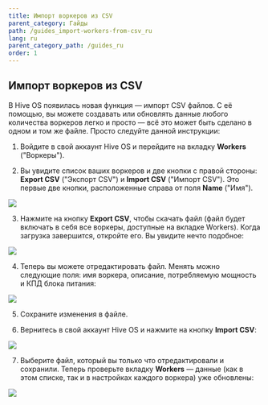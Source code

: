 ```yaml
---
title: Импорт воркеров из CSV
parent_category: Гайды
path: /guides_import-workers-from-csv_ru
lang: ru
parent_category_path: /guides_ru
order: 1
---
```


## Импорт воркеров из CSV
В Hive OS появилась новая функция — импорт CSV файлов. С её помощью, вы можете создавать или обновлять данные любого количества воркеров легко и просто — всё это может быть сделано в одном и том же файле. Просто следуйте данной инструкции:

1. Войдите в свой аккаунт Hive OS и перейдите на вкладку **Workers** ("Воркеры").

2. Вы увидите список ваших воркеров и две кнопки с правой стороны: **Export CSV** ("Экспорт CSV") и **Import CSV** ("Импорт CSV"). Это первые две кнопки, расположенные справа от поля **Name** ("Имя").

<img
  src="https://github.com/minershive/hiveon-kb/raw/master/images\importCSV\workers1.png?sanitize=true" data-canonical-src="https://github.com/minershive/hiveon-kb/raw/master/images\importCSV\workers1.png"
  />

3. Нажмите на кнопку **Export CSV**, чтобы скачать файл (файл будет включать в себя все воркеры, доступные на вкладке Workers). Когда загрузка завершится, откройте его. Вы увидите нечто подобное:

<img src="https://github.com/minershive/hiveon-kb/raw/master/images\importCSV\workers3.png?sanitize=true" data-canonical-src="https://github.com/minershive/hiveon-kb/raw/master/images\importCSV\workers3.png"
  />

4. Теперь вы можете отредактировать файл. Менять можно следующие поля: имя воркера, описание, потребляемую мощность и КПД блока питания:

<img src="https://github.com/minershive/hiveon-kb/raw/master/images\importCSV\workers4.png?sanitize=true" data-canonical-src="https://github.com/minershive/hiveon-kb/raw/master/images\importCSV\workers4.png"
  />

5. Сохраните изменения в файле.

6. Вернитесь в свой аккаунт Hive OS и нажмите на кнопку **Import CSV**:

<img src="https://github.com/minershive/hiveon-kb/raw/master/images\importCSV\workers2.png?sanitize=true" data-canonical-src="https://github.com/minershive/hiveon-kb/raw/master/images\importCSV\workers2.png"
  />

7. Выберите файл, который вы только что отредактировали и сохранили. Теперь проверьте вкладку **Workers** — данные (как в этом списке, так и в настройках каждого воркера) уже обновлены:

<img src="https://github.com/minershive/hiveon-kb/raw/master/images\importCSV\workers5.png?sanitize=true" data-canonical-src="https://github.com/minershive/hiveon-kb/raw/master/images\importCSV\workers5.png"
  />
